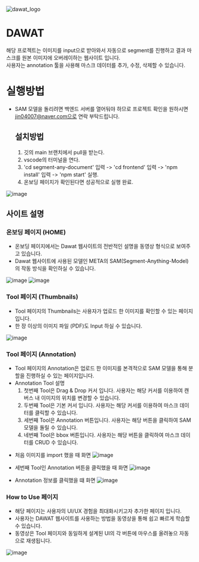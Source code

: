 ![dawat_logo](https://github.com/jinsupark4255/Dawat/assets/116702892/d4536fcb-a697-450f-86c0-2db299221679) 
# DAWAT
해당 프로젝트는 이미지를 input으로 받아와서 자동으로 segment를 진행하고 결과 마스크를 원본 이미지에 오버레이하는 웹사이트 입니다.<br/> 
사용자는 annotation 툴을 사용해 마스크 데이터를 추가, 수정, 삭제할 수 있습니다.

# 실행방법
- SAM 모델을 돌리려면 백엔드 서버를 열어둬야 하므로 프로젝트 확인을 원하시면 jin04007@naver.com으로 연락 부탁드립니다.

  ## 설치방법
    1. 깃의 main 브랜치에서 pull을 받는다.
    2. vscode의 터미널을 연다.
    3. 'cd segment-any-document' 입력 -> 'cd frontend' 입력 -> 'npm install' 입력 -> 'npm start' 실행.
    4. 온보딩 페이지가 확인된다면 성공적으로 실행 완료.
       
![image](https://github.com/jinsupark4255/Dawat/assets/116702892/fe244eb0-50ef-4fea-9309-1dc45fff4900)

## 사이트 설명

### 온보딩 페이지 (HOME)
  - 온보딩 페이지에서는 Dawat 웹사이트의 전반적인 설명을 동영상 형식으로 보여주고 있습니다.
  - Dawat 웹사이트에 사용된 모델인 META의 SAM(Segment-Anything-Model)의 작동 방식을 확인하실 수 있습니다.

![image](https://github.com/jinsupark4255/Dawat/assets/116702892/292e1d3e-39ed-48dd-8538-1d1268a6abbf)
![image](https://github.com/jinsupark4255/Dawat/assets/116702892/be29d332-5f01-474d-87a8-9feea7473110)

### Tool 페이지 (Thumbnails)
  - Tool 페이지의 Thumbnails는 사용자가 업로드 한 이미지를 확인할 수 있는 페이지 입니다.
  - 한 장 이상의 이미지 파일 (PDF)도 Input 하실 수 있습니다.
    
![image](https://github.com/jinsupark4255/Dawat/assets/116702892/3dcf68c6-abcd-4da0-b973-721c589a4c22)

### Tool 페이지 (Annotation)
  - Tool 페이지의 Annotation은 업로드 한 이미지를 본격적으로 SAM 모델을 통해 분할을 진행하실 수 있는 페이지입니다.
  - Annotation Tool 설명
    1. 첫번째 Tool은 Drag & Drop 커서 입니다. 사용자는 해당 커서를 이용하여 캔버스 내 이미지의 위치를 변경할 수 있습니다.
    2. 두번째 Tool은 기본 커서 입니다. 사용자는 해당 커서를 이용하여 마스크 데이터를 클릭할 수 있습니다.
    3. 세번째 Tool은 Annotation 버튼입니다. 사용자는 해당 버튼을 클릭하여 SAM 모델을 돌릴 수 있습니다.
    4. 네번째 Tool은 bbox 버튼입니다. 사용자는 해당 버튼을 클릭하여 마스크 데이터를 CRUD  수 있습니다.


* 처음 이미지를 import 했을 때 화면
![image](https://github.com/jinsupark4255/Dawat/assets/116702892/47ba204e-f3ce-4b1f-a536-6585f9198ae9)

* 세번째 Tool인 Annotation 버튼을 클릭했을 때 화면
![image](https://github.com/jinsupark4255/Dawat/assets/116702892/dab133a0-43ca-464a-8770-5f3e87beba79)

* Annotation 정보를 클릭했을 떄 화면
![image](https://github.com/jinsupark4255/Dawat/assets/116702892/3a7d8024-3e09-47e7-b41e-2b68f4036a04)


### How to Use 페이지
- 해당 페이지는 사용자의 UI/UX 경험을 최대화시키고자 추가한 페이지 입니다.
- 사용자는 DAWAT 웹사이트를 사용하는 방법을 동영상을 통해 쉽고 빠르게 학습할 수 있습니다.
- 동영상은 Tool 페이지와 동일하게 설계된 UI의 각 버튼에 마우스를 올려놓으 자동으로 재생됩니다.


![image](https://github.com/jinsupark4255/Dawat/assets/116702892/fc7611e1-8286-4f83-b866-3992297c97e4)
